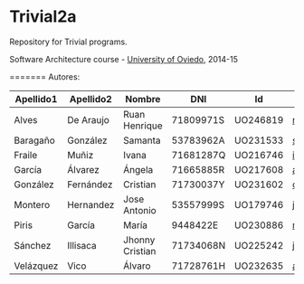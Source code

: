 Trivial2a
=============

Repository for Trivial programs. 

Software Architecture course - [University of Oviedo](http://www.uniovi.es), 2014-15


=======
Autores:


| Apellido1 | Apellido2        | Nombre                 | DNI | Id | Usuario Github |
|-----------|------------------|------------------------|-------|--------|----------------|
|Alves|De Araujo|Ruan Henrique|71809971S|UO246819|[ruamlex](https://github.com/ruamlex)|
|Baragaño|González|Samanta|53783962A|UO231533|[samantab](https://github.com/samantab)|
|Fraile|Muñiz|Ivana|71681287Q|UO216746|[ivifm](https://github.com/ivifm)|
|García|Álvarez|Ángela|71665885R|UO217608|[angelagalvarez](https://github.com/angelagalvarez)|
|González|Fernández|Cristian|71730037Y|UO231602|[cristiangonzalezfernandez](https://github.com/cristiangonzalezfernandez)|
|Montero|Hernandez|Jose Antonio|53557999S|UO179746|[joanmontero](https://github.com/joanmontero)|
|Piris|García|María|9448422E|UO230886|[mariapiris](https://github.com/mariapiris)|
|Sánchez|Illisaca|Jhonny Cristian|71734068N|UO225242|[jhonnysanchezillisaca](https://github.com/jhonnysanchezillisaca)|
|Velázquez|Vico|Álvaro|71728761H|UO232635|[alvarovv](https://github.com/alvarovv)|


